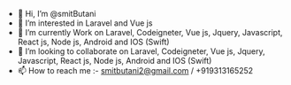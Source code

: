 - 👋 Hi, I’m @smitButani
- 👀 I’m interested in Laravel and Vue js
- 🌱 I’m currently Work on Laravel, Codeigneter, Vue js, Jquery, Javascript, React js, Node js, Android and IOS (Swift)
- 💞️ I’m looking to collaborate on Laravel, Codeigneter, Vue js, Jquery, Javascript, React js, Node js, Android and IOS (Swift)
- 📫 How to reach me :- smitbutani2@gmail.com / +919313165252

<!---
smitButani/smitButani is a ✨ special ✨ repository because its `README.md` (this file) appears on your GitHub profile.
You can click the Preview link to take a look at your changes.
--->
